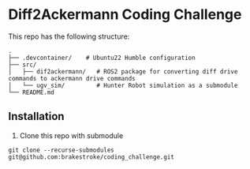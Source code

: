 # Diff2Ackermann Coding Challenge

This repo has the following structure:

```
.
├── .devcontainer/    # Ubuntu22 Humble configuration
├── src/
│   ├── dif2ackermann/   # ROS2 package for converting diff drive commands to ackermann drive commands
│   └── ugv_sim/         # Hunter Robot simulation as a submodule
└── README.md
```

## Installation

1. Clone this repo with submodule 

```
git clone --recurse-submodules git@github.com:brakestroke/coding_challenge.git
```

